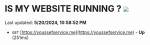 # IS MY WEBSITE RUNNING ? [![](https://img.shields.io/static/v1?label=Sponsor&message=%E2%9D%A4&logo=GitHub&color=%23fe8e86)](https://github.com/sponsors/<username>)

Last updated: **5/20/2024, 10:58:52 PM**

- `GET` [https://youssefservice.me](https://youssefservice.me) - **Up** (251ms)
